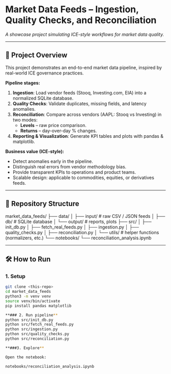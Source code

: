 # Market Data Feeds – Ingestion, Quality Checks, and Reconciliation

*A showcase project simulating ICE-style workflows for market data quality.*

---

## 📌 Project Overview
This project demonstrates an end-to-end market data pipeline, inspired by real-world ICE governance practices.

**Pipeline stages:**
1. **Ingestion**: Load vendor feeds (Stooq, Investing.com, EIA) into a normalized SQLite database.
2. **Quality Checks**: Validate duplicates, missing fields, and latency anomalies.
3. **Reconciliation**: Compare across vendors (AAPL: Stooq vs Investing) in two modes:
   - **Levels** – raw price comparison.
   - **Returns** – day-over-day % changes.
4. **Reporting & Visualization**: Generate KPI tables and plots with pandas & matplotlib.

**Business value (ICE-style):**
- Detect anomalies early in the pipeline.
- Distinguish real errors from vendor methodology bias.
- Provide transparent KPIs to operations and product teams.
- Scalable design: applicable to commodities, equities, or derivatives feeds.

---

## 📂 Repository Structure
market_data_feeds/
├── data/
│ ├── input/ # raw CSV / JSON feeds
│ ├── db/ # SQLite database
│ └── output/ # reports, plots
├── src/
│ ├── init_db.py
│ ├── fetch_real_feeds.py
│ ├── ingestion.py
│ ├── quality_checks.py
│ ├── reconciliation.py
│ └── utils/ # helper functions (normalizers, etc.)
└── notebooks/
└── reconciliation_analysis.ipynb


---

## 🛠 How to Run

### 1. Setup
```bash
git clone <this-repo>
cd market_data_feeds
python3 -m venv venv
source venv/bin/activate
pip install pandas matplotlib

**### 2. Run pipeline**
python src/init_db.py
python src/fetch_real_feeds.py
python src/ingestion.py
python src/quality_checks.py
python src/reconciliation.py

**###3. Explore**

Open the notebook:

notebooks/reconciliation_analysis.ipynb
